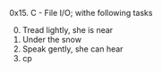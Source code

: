0x15. C - File I/O; withe following tasks

0. Tread lightly, she is near
1. Under the snow
2. Speak gently, she can hear
3. cp
